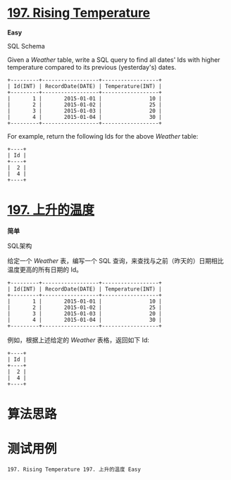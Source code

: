 # [197. Rising Temperature][enTitle]

**Easy**

SQL Schema 



Given a  *Weather*  table, write a SQL query to find all dates' Ids with higher temperature compared to its previous (yesterday's) dates.

```
+---------+------------------+------------------+
| Id(INT) | RecordDate(DATE) | Temperature(INT) |
+---------+------------------+------------------+
|       1 |       2015-01-01 |               10 |
|       2 |       2015-01-02 |               25 |
|       3 |       2015-01-03 |               20 |
|       4 |       2015-01-04 |               30 |
+---------+------------------+------------------+

```

For example, return the following Ids for the above  *Weather*  table:

```
+----+
| Id |
+----+
|  2 |
|  4 |
+----+

```


# [197. 上升的温度][cnTitle]

**简单**

SQL架构 



给定一个  *Weather*  表，编写一个 SQL 查询，来查找与之前（昨天的）日期相比温度更高的所有日期的 Id。

```
+---------+------------------+------------------+
| Id(INT) | RecordDate(DATE) | Temperature(INT) |
+---------+------------------+------------------+
|       1 |       2015-01-01 |               10 |
|       2 |       2015-01-02 |               25 |
|       3 |       2015-01-03 |               20 |
|       4 |       2015-01-04 |               30 |
+---------+------------------+------------------+
```

例如，根据上述给定的  *Weather*  表格，返回如下 Id:

```
+----+
| Id |
+----+
|  2 |
|  4 |
+----+
```




# 算法思路

# 测试用例
```
197. Rising Temperature 197. 上升的温度 Easy
```

[enTitle]: https://leetcode.com/problems/rising-temperature/
[cnTitle]: https://leetcode-cn.com/problems/rising-temperature/
